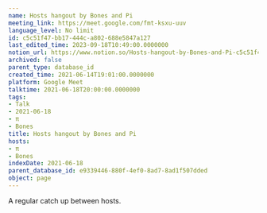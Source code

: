 ```yaml
---
name: Hosts hangout by Bones and Pi
meeting_link: https://meet.google.com/fmt-ksxu-uuv
language_level: No limit
id: c5c51f47-bb17-444c-a802-688e5847a127
last_edited_time: 2023-09-18T10:49:00.0000000
notion_url: https://www.notion.so/Hosts-hangout-by-Bones-and-Pi-c5c51f47bb17444ca802688e5847a127
archived: false
parent_type: database_id
created_time: 2021-06-14T19:01:00.0000000
platform: Google Meet
talktime: 2021-06-18T20:00:00.0000000
tags:
- Talk
- 2021-06-18
- π
- Bones
title: Hosts hangout by Bones and Pi
hosts:
- π
- Bones
indexDate: 2021-06-18
parent_database_id: e9339446-880f-4ef0-8ad7-8ad1f507dded
object: page
---
```


A regular catch up between hosts.


